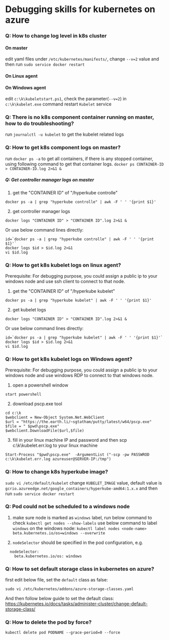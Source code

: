 # Debugging skills for kubernetes on azure
### Q: How to change log level in k8s cluster
#### On master
edit yaml files under `/etc/kubernetes/manifests/`, change `--v=2` value and then run `sudo service docker restart`
#### On Linux agent

#### On Windows agent
edit `c:\k\kubeletstart.ps1`, check the parameter(`--v=2`) in `c:\k\kubelet.exe` command
restart `Kubelet` service

### Q: There is no k8s component container running on master, how to do troubleshooting?
run `journalctl -u kubelet` to get the kubelet related logs

### Q: How to get k8s component logs on master?
run `docker ps -a` to get all containers, if there is any stopped container, using following command to get that container logs.
`docker ps CONTAINER-ID > CONTAINER-ID.log 2>&1 &`

##### Q: Get controller manager logs on master
1. get the "CONTAINER ID" of "/hyperkube controlle"
```
docker ps -a | grep "hyperkube controlle" | awk -F ' ' '{print $1}'
```
2. get controller manager logs
```
docker logs "CONTAINER ID" > "CONTAINER ID".log 2>&1 &
```
Or use below command lines directly:
```
id=`docker ps -a | grep "hyperkube controlle" | awk -F ' ' '{print $1}'`
docker logs $id > $id.log 2>&1
vi $id.log
```

### Q: How to get k8s kubelet logs on linux agent?
Prerequisite:
For debugging purpose, you could assign a public ip to your windows node and use ssh client to connect to that node.
1. get the "CONTAINER ID" of "/hyperkube kubelet"
```
docker ps -a | grep "hyperkube kubelet" | awk -F ' ' '{print $1}'
```
2. get kubelet logs
```
docker logs "CONTAINER ID" > "CONTAINER ID".log 2>&1 &
```
Or use below command lines directly:
```
id=`docker ps -a | grep "hyperkube kubelet" | awk -F ' ' '{print $1}'`
docker logs $id > $id.log 2>&1
vi $id.log
```

### Q: How to get k8s kubelet logs on Windows agent?
Prerequisite:
For debugging purpose, you could assign a public ip to your windows node and use windows RDP to connect to that windows node.

1. open a powershell window
```
start powershell
```
2. download pscp.exe tool
```
cd c:\k
$webclient = New-Object System.Net.WebClient
$url = "https://the.earth.li/~sgtatham/putty/latest/w64/pscp.exe"
$file = " $pwd\pscp.exe"
$webclient.DownloadFile($url,$file)
```
3. fill in your linux machine IP and password and then scp c:\k\kubelet.err.log to your linux machine
```
Start-Process "$pwd\pscp.exe"  -ArgumentList ("-scp -pw PASSWROD c:\k\kubelet.err.log azureuser@SERVER-IP:/tmp")
```

### Q: How to change k8s hyperkube image?
`sudo vi /etc/default/kubelet`
change `KUBELET_IMAGE` value, default value is `gcrio.azureedge.net/google_containers/hyperkube-amd64:1.x.x`
and then run `sudo service docker restart`

### Q: Pod could not be scheduled to a windows node
1. make sure node is marked as `windows` label, run below command to check
`kubectl get nodes --show-labels`
use below command to label `windows` on the windows node:
```kubectl label nodes <node-name> beta.kubernetes.io/os=windows --overwrite```

2. `nodeSelector` should be specified in the pod configuration, e.g.
```
  nodeSelector:
    beta.kubernetes.io/os: windows
```

### Q: How to set default storage class in kubernetes on azure?
first edit below file, set the `default` class as false:
```
sudo vi /etc/kubernetes/addons/azure-storage-classes.yaml
```
And then follow below guide to set the default class:
https://kubernetes.io/docs/tasks/administer-cluster/change-default-storage-class/

### Q: How to delete the pod by force?
```kubectl delete pod PODNAME --grace-period=0 --force```
